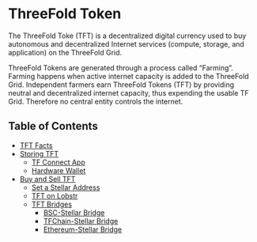 <h1> ThreeFold Token </h1>

The ThreeFold Toke (TFT) is a decentralized digital currency used to buy autonomous and decentralized Internet services (compute, storage, and application) on the ThreeFold Grid.

ThreeFold Tokens are generated through a process called “Farming”. Farming happens when active internet capacity is added to the ThreeFold Grid. Independent farmers earn ThreeFold Tokens (TFT) by providing neutral and decentralized internet capacity, thus expending the usable TF Grid. Therefore no central entity controls the internet.

<h2> Table of Contents </h2>

- [TFT Facts](./tft_facts.html)
- [Storing TFT](./storing_tft/storing_tft.html)
  - [TF Connect App](./storing_tft/tf_connect_app.html)
  - [Hardware Wallet](./storing_tft/hardware_wallet.html)
- [Buy and Sell TFT](./buy_sell_tft/buy_sell_tft.md)
  - [Set a Stellar Address](./buy_sell_tft/set_stellar_address.md)
  - [TFT on Lobstr](../../getstarted/TF_Token/tft_lobstr/tft_lobstr.md)
  - [TFT Bridges](./buy_sell_tft/tft_bridges.md)
    - [BSC-Stellar Bridge](./buy_sell_tft/bsc_stellar_bridge.md)
    - [TFChain-Stellar Bridge](./buy_sell_tft/tfchain_stellar_bridge.md)
    - [Ethereum-Stellar Bridge](../../getstarted/TF_Token/tft_ethereum/tft_ethereum.md)